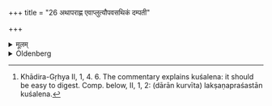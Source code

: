 +++
title = "26 अथापराह्ण एवाप्लुत्यौपवसथिकं दम्पती"

+++

<details><summary>मूलम्</summary>

अथापराह्ण एवाप्लुत्यौपवसथिकं दम्पती भुञ्जीयातां यदेनयोः काम्यं स्यात्सर्पिर्मिश्रं स्यात्कुशलेन २६
</details>

<details><summary>Oldenberg</summary>

26. [^8]  In the afternoon husband and wife, after having bathed, should eat fast-day food which is pleasant to them. It should contain butter (and should be prepared) in the due way.


[^8]:  Khādira-Gṛhya II, 1, 4. 6. The commentary explains kuśalena: it should be easy to digest. Comp. below, II, 1, 2: (dārān kurvīta) lakṣaṇapraśastān kuśalena.
</details>
